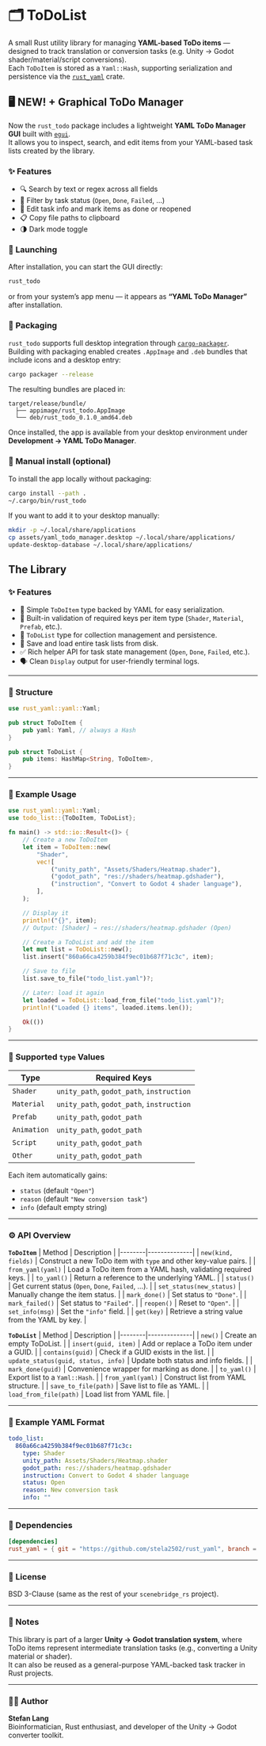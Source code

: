 # 🗂️ ToDoList

A small Rust utility library for managing **YAML-based ToDo items** — designed to track translation or conversion tasks (e.g. Unity → Godot shader/material/script conversions).  
Each `ToDoItem` is stored as a `Yaml::Hash`, supporting serialization and persistence via the [`rust_yaml`](https://github.com/stela2502/rust_yaml) crate.

## 🖥️ NEW! + Graphical ToDo Manager

Now the `rust_todo` package includes a lightweight **YAML ToDo Manager GUI** built with [`egui`](https://github.com/emilk/egui).  
It allows you to inspect, search, and edit items from your YAML-based task lists created by the library.

### ✨ Features
- 🔍 Search by text or regex across all fields  
- 🎯 Filter by task status (`Open`, `Done`, `Failed`, …)  
- 📝 Edit task info and mark items as done or reopened  
- 📋 Copy file paths to clipboard  
- 🌗 Dark mode toggle  

### 🚀 Launching
After installation, you can start the GUI directly:

```bash
rust_todo
```

or from your system’s app menu — it appears as **“YAML ToDo Manager”** after installation.

### 🧰 Packaging
`rust_todo` supports full desktop integration through [`cargo-packager`](https://github.com/tauri-apps/cargo-packager).  
Building with packaging enabled creates `.AppImage` and `.deb` bundles that include icons and a desktop entry:

```bash
cargo packager --release
```

The resulting bundles are placed in:
```
target/release/bundle/
  ├── appimage/rust_todo.AppImage
  └── deb/rust_todo_0.1.0_amd64.deb
```

Once installed, the app is available from your desktop environment under **Development → YAML ToDo Manager**.

### 🧩 Manual install (optional)
To install the app locally without packaging:
```bash
cargo install --path .
~/.cargo/bin/rust_todo
```

If you want to add it to your desktop manually:
```bash
mkdir -p ~/.local/share/applications
cp assets/yaml_todo_manager.desktop ~/.local/share/applications/
update-desktop-database ~/.local/share/applications/
```

## The Library

### ✨ Features

- 📄 Simple `ToDoItem` type backed by YAML for easy serialization.
- 🧩 Built-in validation of required keys per item type (`Shader`, `Material`, `Prefab`, etc.).
- 🔄 `ToDoList` type for collection management and persistence.
- 💾 Save and load entire task lists from disk.
- ✅ Rich helper API for task state management (`Open`, `Done`, `Failed`, etc.).
- 🗣️ Clean `Display` output for user-friendly terminal logs.

---

### 🧱 Structure

```rust
use rust_yaml::yaml::Yaml;

pub struct ToDoItem {
    pub yaml: Yaml, // always a Hash
}

pub struct ToDoList {
    pub items: HashMap<String, ToDoItem>,
}
```

---

### 🚀 Example Usage

```rust
use rust_yaml::yaml::Yaml;
use todo_list::{ToDoItem, ToDoList};

fn main() -> std::io::Result<()> {
    // Create a new ToDoItem
    let item = ToDoItem::new(
        "Shader",
        vec![
            ("unity_path", "Assets/Shaders/Heatmap.shader"),
            ("godot_path", "res://shaders/heatmap.gdshader"),
            ("instruction", "Convert to Godot 4 shader language"),
        ],
    );

    // Display it
    println!("{}", item);
    // Output: [Shader] → res://shaders/heatmap.gdshader (Open)

    // Create a ToDoList and add the item
    let mut list = ToDoList::new();
    list.insert("860a66ca4259b384f9ec01b687f71c3c", item);

    // Save to file
    list.save_to_file("todo_list.yaml")?;

    // Later: load it again
    let loaded = ToDoList::load_from_file("todo_list.yaml")?;
    println!("Loaded {} items", loaded.items.len());

    Ok(())
}
```

---

### 🧩 Supported `type` Values

| Type       | Required Keys                                  |
|-------------|-----------------------------------------------|
| `Shader`    | `unity_path`, `godot_path`, `instruction`     |
| `Material`  | `unity_path`, `godot_path`, `instruction`     |
| `Prefab`    | `unity_path`, `godot_path`                    |
| `Animation` | `unity_path`, `godot_path`                    |
| `Script`    | `unity_path`, `godot_path`                    |
| `Other`     | `unity_path`, `godot_path`                    |

Each item automatically gains:
- `status` (default `"Open"`)
- `reason` (default `"New conversion task"`)
- `info` (default empty string)

---

### ⚙️ API Overview

**`ToDoItem`**
| Method | Description |
|--------|--------------|
| `new(kind, fields)` | Construct a new ToDo item with `type` and other key-value pairs. |
| `from_yaml(yaml)` | Load a ToDo item from a YAML hash, validating required keys. |
| `to_yaml()` | Return a reference to the underlying YAML. |
| `status()` | Get current status (`Open`, `Done`, `Failed`, …). |
| `set_status(new_status)` | Manually change the item status. |
| `mark_done()` | Set status to `"Done"`. |
| `mark_failed()` | Set status to `"Failed"`. |
| `reopen()` | Reset to `"Open"`. |
| `set_info(msg)` | Set the `"info"` field. |
| `get(key)` | Retrieve a string value from the YAML by key. |

**`ToDoList`**
| Method | Description |
|--------|--------------|
| `new()` | Create an empty ToDoList. |
| `insert(guid, item)` | Add or replace a ToDo item under a GUID. |
| `contains(guid)` | Check if a GUID exists in the list. |
| `update_status(guid, status, info)` | Update both status and info fields. |
| `mark_done(guid)` | Convenience wrapper for marking as done. |
| `to_yaml()` | Export list to a `Yaml::Hash`. |
| `from_yaml(yaml)` | Construct list from YAML structure. |
| `save_to_file(path)` | Save list to file as YAML. |
| `load_from_file(path)` | Load list from YAML file. |

---

### 🧾 Example YAML Format

```yaml
todo_list:
  860a66ca4259b384f9ec01b687f71c3c:
    type: Shader
    unity_path: Assets/Shaders/Heatmap.shader
    godot_path: res://shaders/heatmap.gdshader
    instruction: Convert to Godot 4 shader language
    status: Open
    reason: New conversion task
    info: ""
```

---

### 🧰 Dependencies

```toml
[dependencies]
rust_yaml = { git = "https://github.com/stela2502/rust_yaml", branch = "main" }
```

---

### 📜 License

BSD 3-Clause (same as the rest of your `scenebridge_rs` project).

---

### 🧠 Notes

This library is part of a larger **Unity → Godot translation system**, where ToDo items represent intermediate translation tasks (e.g., converting a Unity material or shader).  
It can also be reused as a general-purpose YAML-backed task tracker in Rust projects.

---

### 🧑‍💻 Author

**Stefan Lang**  
Bioinformatician, Rust enthusiast, and developer of the Unity → Godot converter toolkit.

